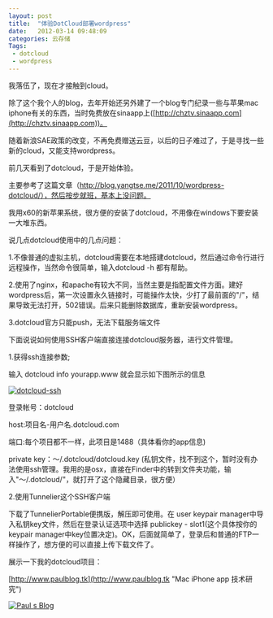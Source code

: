 ```yaml
---
layout: post
title:  "体验DotCloud部署wordpress"
date:   2012-03-14 09:48:09
categories: 云存储
Tags: 
 - dotcloud
 - wordpress
---  
```


我落伍了，现在才接触到cloud。

除了这个我个人的blog，去年开始还另外建了一个blog专门纪录一些与苹果mac iphone有关的东西，当时免费放在sinaapp上([http://chztv.sinaapp.com](http://chztv.sinaapp.com))。

随着新浪SAE政策的改变，不再免费赠送云豆，以后的日子难过了，于是寻找一些新的cloud，又能支持wordpress。

前几天看到了dotcloud，于是开始体验。

主要参考了这篇文章（http://blog.yangtse.me/2011/10/wordpress-dotcloud/），然后按步就班，基本上没问题。

我用x60的新苹果系统，很方便的安装了dotcloud，不用像在windows下要安装一大堆东西。

说几点dotcloud使用中的几点问题：

1.不像普通的虚拟主机，dotcloud需要在本地搭建dotcloud，然后通过命令行进行远程操作，当然命令很简单，输入dotcloud -h 都有帮助。

2.使用了nginx，和apache有较大不同，当然主要是指配置文件方面。建好wordpress后，第一次设置永久链接时，可能操作太快，少打了最前面的"/"，结果导致无法打开，502错误。后来只能删除数据库，重新安装wordpress。

3.dotcloud官方只能push，无法下载服务端文件

下面说说如何使用SSH客户端直接连接dotcloud服务器，进行文件管理。

1.获得ssh连接参数;

  输入 dotcloud info yourapp.www  就会显示如下图所示的信息

[![dotcloud-ssh](http://farm8.staticflickr.com/7183/6980821157_9a14e2e028.jpg)](http://www.flickr.com/photos/75898269@N04/6980821157/ "Flickr 上 Paul SAE Blog 的 dotcloud-ssh")

登录帐号：dotcloud

host:项目名-用户名.dotcloud.com

端口:每个项目都不一样，此项目是1488（具体看你的app信息)

private key：～/.dotcloud/dotcloud.key (私钥文件，找不到这个，暂时没有办法使用ssh管理。我用的是osx，直接在Finder中的转到文件夹功能，输入"～/.dotcloud/"，就打开了这个隐藏目录，很方便）

2.使用Tunnelier这个SSH客户端

  下载了TunnelierPortable便携版，解压即可使用。在 user keypair manager中导入私钥key文件，然后在登录认证选项中选择 publickey - slot1(这个具体按你的keypair manager中key位置决定)。OK，后面就简单了，登录后和普通的FTP一样操作了，想方便的可以直接上传下载文件了。

展示一下我的dotcloud项目：

[http://www.paulblog.tk](http://www.paulblog.tk "Mac iPhone app 技术研究")

[![Paul s Blog](http://farm8.staticflickr.com/7178/6980845211_d82a8c54d9.jpg)](http://www.flickr.com/photos/75898269@N04/6980845211/ "Flickr 上 Paul SAE Blog 的 Paul s Blog")